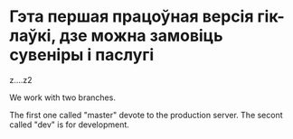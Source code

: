 # Гэта першая працоўная версія гік-лаўкі, дзе можна замовіць сувеніры і паслугі

z....z2

We work with two branches.

The first one called "master" devote to the production server. The secont called "dev" is for development.
